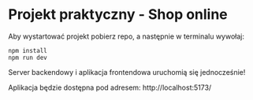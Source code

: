 # Projekt praktyczny - Shop online

Aby wystartować projekt pobierz repo, a następnie w terminalu wywołaj:

```command
npm install
npm run dev
```

Server backendowy i aplikacja frontendowa uruchomią się jednocześnie!

Aplikacja będzie dostępna pod adresem: http://localhost:5173/

